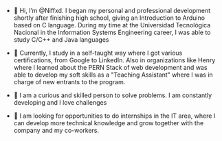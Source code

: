 - 👋 Hi, I’m @Niffxd. I began my personal and professional development shortly after finishing high school, giving an Introduction to Arduino based on C language. During my time at the Universidad Tecnológica Nacional in the Information Systems Engineering career, I was able to study C/C++ and Java languages

- 🌱 Currently, I study in a self-taught way where I got various certifications, from Google to LinkedIn. Also in organizations like Henry where I learned about the PERN Stack of web development and was able to develop my soft skills as a "Teaching Assistant" where I was in charge of new entrants to the program.

- 💞️ I am a curious and skilled person to solve problems. I am constantly developing and I love challenges

- 👀 I am looking for opportunities to do internships in the IT area, where I can develop more technical knowledge and grow together with the company and my co-workers.

<!---
Niffxd/Niffxd is a ✨ special ✨ repository because its `README.md` (this file) appears on your GitHub profile.
You can click the Preview link to take a look at your changes.
--->
